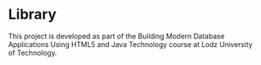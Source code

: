# Library

This project is developed as part of the Building Modern Database Applications Using HTML5 and Java Technology course at Lodz University of Technology.
